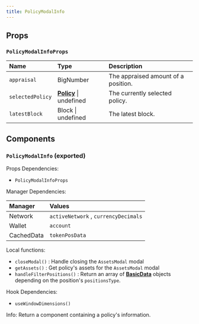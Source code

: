 ```yaml
---
title: PolicyModalInfo
---
```


## Props

### `PolicyModalInfoProps`

| Name | Type | Description                                                          |
| :--- | :--- | :------------------------------------------------------------------- |
| `appraisal` | BigNumber | The appraised amount of a position.
| `selectedPolicy` | [**Policy**](/docs/dev-docs/frontend/constants/types#policy-exported) \| undefined | The currently selected policy.
| `latestBlock` | Block \| undefined | The latest block.

## Components

### `PolicyModalInfo` (exported)

Props Dependencies:

- `PolicyModalInfoProps`

Manager Dependencies:

| Manager | Values                                                          |
| :--- | :------------------------------------------------------------------- |
| Network | `activeNetwork` , `currencyDecimals`
| Wallet | `account`
| CachedData | `tokenPosData`

Local functions:
- `closeModal()` : Handle closing the `AssetsModal` modal
- `getAssets()` : Get policy's assets for the `AssetsModal` modal
- `handleFilterPositions()` : Return an array of [**BasicData**](/docs/dev-docs/frontend/constants/types#basicdata-exported) objects depending on the position's `positionsType`.


Hook Dependencies:
- `useWindowDimensions()`

Info: Return a component containing a policy's information.